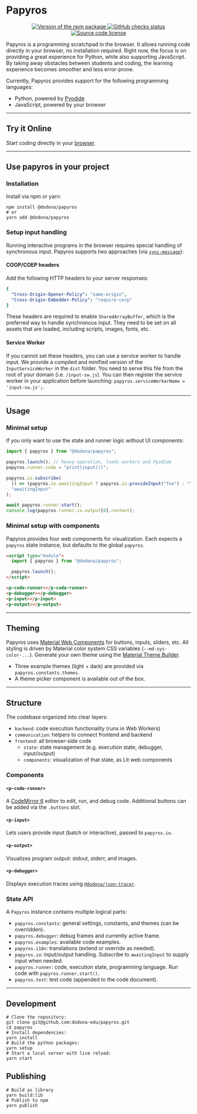 # Papyros

<p align="center">
  <a href="https://www.npmjs.com/package/@dodona/papyros">
    <img src="https://img.shields.io/npm/v/@dodona/papyros.svg" alt="Version of the npm package">
  </a>
  <a href="https://github.com/dodona-edu/papyros/actions?query=branch%3Amain">
    <img src="https://github.com/dodona-edu/papyros/actions/workflows/deploy-pages.yaml/badge.svg" alt="GitHub checks status">
  </a>
  <a href="https://github.com/dodona-edu/papyros/blob/main/LICENSE">
    <img alt="Source code license" src="https://img.shields.io/github/license/dodona-edu/papyros">
  </a>
</p>

Papyros is a programming scratchpad in the browser. It allows running code directly in your browser, no installation required. 
Right now, the focus is on providing a great experience for Python, while also supporting JavaScript.
By taking away obstacles between students and coding, the learning experience becomes smoother and less error-prone.

Currently, Papyros provides support for the following programming languages:
- Python, powered by [Pyodide](https://pyodide.org/en/stable/)
- JavaScript, powered by your browser

---

## Try it Online

Start coding directly in your [browser](https://papyros.dodona.be/).

---

## Use papyros in your project

### Installation

Install via npm or yarn:

```shell
npm install @dodona/papyros
# or
yarn add @dodona/papyros
```

### Setup input handling

Running interactive programs in the browser requires special handling of synchronous input.
Papyros supports two approaches (via [`sync-message`](https://github.com/alexmojaki/sync-message)):

#### COOP/COEP headers
Add the following HTTP headers to your server responses:

```yaml
{
  "Cross-Origin-Opener-Policy": "same-origin",
  "Cross-Origin-Embedder-Policy": "require-corp"
}
```
These headers are required to enable `SharedArrayBuffer`, which is the preferred way to handle synchronous input.
They need to be set on all assets that are loaded, including scripts, images, fonts, etc.

#### Service Worker
If you cannot set these headers, you can use a service worker to handle input.
We provide a compiled and minified version of the `InputServiceWorker` in the `dist` folder.
You need to serve this file from the root of your domain (i.e. `/input-sw.js`).
You can then register the service worker in your application before launching: `papyros.serviceWorkerName = 'input-sw.js';`.

---

## Usage

### Minimal setup

If you only want to use the state and runner logic without UI components:

```ts
import { papyros } from "@dodona/papyros";

papyros.launch(); // heavy operation, loads workers and Pyodide
papyros.runner.code = "print(input())";

papyros.io.subscribe(
  () => (papyros.io.awaitingInput ? papyros.io.provideInput("foo") : ""),
  "awaitingInput"
);

await papyros.runner.start();
console.log(papyros.runner.io.output[0].content);
```

### Minimal setup with components

Papyros provides four web components for visualization.
Each expects a `papyros` state instance, but defaults to the global `papyros`.

```html
<script type="module">
  import { papyros } from "@dodona/papyros";

  papyros.launch();
</script>

<p-code-runner></p-code-runner>
<p-debugger></p-debugger>
<p-input></p-input>
<p-output></p-output>
```

---

## Theming

Papyros uses [Material Web Components](https://github.com/material-components/material-web) for buttons, inputs, sliders, etc.
All styling is driven by Material color system CSS variables (`--md-sys-color-...`).
Generate your own theme using the [Material Theme Builder](https://material-foundation.github.io/material-theme-builder/).

* Three example themes (light + dark) are provided via `papyros.constants.themes`.
* A theme picker component is available out of the box.

---

## Structure

The codebase organized into clear layers:

* `backend`: code execution functionality (runs in Web Workers)
* `communication`: helpers to connect frontend and backend
* `frontend`: all browser-side code
    * `state`: state management (e.g. execution state, debugger, input/output)
    * `components`: visualization of that state, as Lit web components

### Components

#### `<p-code-runner>`

A [CodeMirror 6](https://codemirror.net/6/) editor to edit, run, and debug code.
Additional buttons can be added via the `.buttons` slot.

#### `<p-input>`

Lets users provide input (batch or interactive), passed to `papyros.io`.

#### `<p-output>`

Visualizes program output: stdout, stderr, and images.

#### `<p-debugger>`

Displays execution traces using [`@dodona/json-tracer`](https://github.com/dodona-edu/json-tracer).

### State API

A `Papyros` instance contains multiple logical parts:

* `papyros.constants`: general settings, constants, and themes (can be overridden).
* `papyros.debugger`: debug frames and currently active frame.
* `papyros.examples`: available code examples.
* `papyros.i18n`: translations (extend or override as needed).
* `papyros.io`: input/output handling. Subscribe to `awaitingInput` to supply input when needed.
* `papyros.runner`: code, execution state, programming language. Run code with `papyros.runner.start()`.
* `papyros.test`: test code (appended to the code document).

---

## Development

```shell
# Clone the repository:
git clone git@github.com:dodona-edu/papyros.git
cd papyros
# Install dependencies:
yarn install
# Build the python packages:
yarn setup
# Start a local server with live reload:
yarn start
```

## Publishing

```shell
# Build as library
yarn build:lib
# Publish to npm
yarn publish
```
